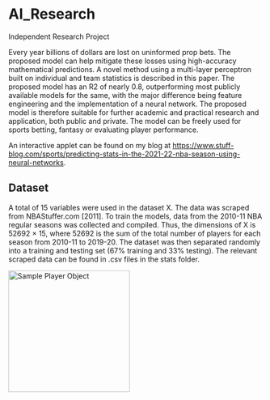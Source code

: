 # AI_Research

Independent Research Project

Every year billions of dollars are lost on uninformed prop bets. The proposed model can help mitigate these losses using high-accuracy mathematical predictions. A novel method using a multi-layer perceptron built on individual and team statistics is described in this paper. The proposed model has an R2 of nearly 0.8, outperforming most publicly available models for the same, with the major difference being feature engineering and the implementation of a neural network. The proposed model is therefore suitable for further academic and practical research and application, both public and private. The model can be freely used for sports betting, fantasy or evaluating player performance.

An interactive applet can be found on my blog at https://www.stuff-blog.com/sports/predicting-stats-in-the-2021-22-nba-season-using-neural-networks.

## Dataset

A total of 15 variables were used in the dataset X. The data was scraped from NBAStuffer.com [2011]. To train the models, data from the 2010-11 NBA regular seasons was collected and compiled. Thus, the dimensions of X is 52692 × 15, where 52692 is the sum of the total number of players for each season from 2010-11 to 2019-20. The dataset was then separated randomly into a training and testing set (67% training and 33% testing). The relevant scraped data can be found in .csv files in the stats folder.

<img width="240" alt="Sample Player Object" src="https://user-images.githubusercontent.com/82046907/152797936-33b89985-c8f6-4cc2-9b39-c400ec21328a.png">
